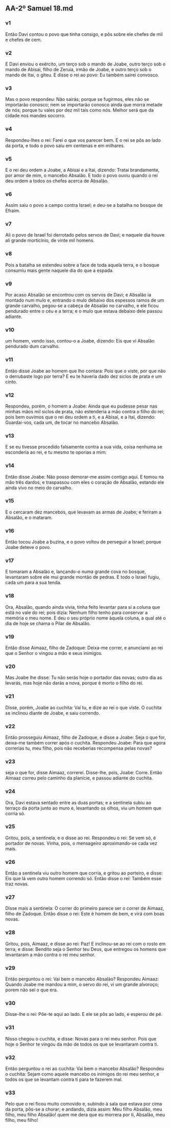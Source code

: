 ## AA-2º Samuel 18.md
### v1
 Então Davi contou o povo que tinha consigo, e pôs sobre ele chefes de mil e chefes de cem.
### v2
 E Davi enviou o exército, um terço sob o mando de Joabe, outro terço sob o mando de Abisai, filho de Zeruia, irmão de Joabe, e outro terço sob o mando de Itai, o giteu. E disse o rei ao povo: Eu também sairei convosco.
### v3
 Mas o povo respondeu: Não sairás; porque se fugirmos, eles não se importarão conosco; nem se importarão conosco ainda que morra metade de nós; porque tu vales por dez mil tais como nós. Melhor será que da cidade nos mandes socorro.
### v4
 Respondeu-lhes o rei: Farei o que vos parecer bem. E o rei se pôs ao lado da porta, e todo o povo saiu em centenas e em milhares.
### v5
 E o rei deu ordem a Joabe, a Abisai e a Itai, dizendo: Tratai brandamente, por amor de mim, o mancebo Absalão. E todo o povo ouviu quando o rei deu ordem a todos os chefes acerca de Absalão.
### v6
 Assim saiu o povo a campo contra Israel; e deu-se a batalha no bosque de Efraim.
### v7
 Ali o povo de Israel foi derrotado pelos servos de Davi; e naquele dia houve ali grande morticínio, de vinte mil homens.
### v8
 Pois a batalha se estendeu sobre a face de toda aquela terra, e o bosque consumiu mais gente naquele dia do que a espada.
### v9
 Por acaso Absalão se encontrou com os servos de Davi; e Absalão ia montado num mulo e, entrando o mulo debaixo dos espessos ramos de um grande carvalho, pegou-se a cabeça de Absalão no carvalho, e ele ficou pendurado entre o céu e a terra; e o mulo que estava debaixo dele passou adiante.
### v10
 um homem, vendo isso, contou-o a Joabe, dizendo: Eis que vi Absalão pendurado dum carvalho.
### v11
 Então disse Joabe ao homem que lho contara: Pois que o viste, por que não o derrubaste logo por terra? E eu te haveria dado dez siclos de prata e um cinto.
### v12
 Respondeu, porém, o homem a Joabe: Ainda que eu pudesse pesar nas minhas mãos mil siclos de prata, não estenderia a mão contra o filho do rei; pois bem ouvimos que o rei deu ordem a ti, e a Abisai, e a Itai, dizendo: Guardai-vos, cada um, de tocar no mancebo Absalão.
### v13
 E se eu tivesse procedido falsamente contra a sua vida, coisa nenhuma se esconderia ao rei, e tu mesmo te oporias a mim:
### v14
 Então disse Joabe: Não posso demorar-me assim contigo aqui. E tomou na mão três dardos, e traspassou com eles o coração de Absalão, estando ele ainda vivo no meio do carvalho.
### v15
 E o cercaram dez mancebos, que levavam as armas de Joabe; e feriram a Absalão, e o mataram.
### v16
 Então tocou Joabe a buzina, e o povo voltou de perseguir a Israel; porque Joabe deteve o povo.
### v17
 E tomaram a Absalão e, lançando-o numa grande cova no bosque, levantaram sobre ele mui grande montão de pedras. E todo o Israel fugiu, cada um para a sua tenda.
### v18
 Ora, Absalão, quando ainda vivia, tinha feito levantar para si a coluna que está no vale do rei; pois dizia: Nenhum filho tenho para conservar a memória o meu nome. E deu o seu próprio nome àquela coluna, a qual até o dia de hoje se chama o Pilar de Absalão.
### v19
 Então disse Aimaaz, filho de Zadoque: Deixa-me correr, e anunciarei ao rei que o Senhor o vingou a mão e seus inimigos.
### v20
 Mas Joabe lhe disse: Tu não serás hoje o portador das novas; outro dia as levarás, mas hoje não darás a nova, porque é morto o filho do rei.
### v21
 Disse, porém, Joabe ao cuchita: Vai tu, e dize ao rei o que viste. O cuchita se inclinou diante de Joabe, e saiu correndo.
### v22
 Então prosseguiu Aimaaz, filho de Zadoque, e disse a Joabe: Seja o que for, deixa-me também correr após o cuchita. Respondeu Joabe: Para que agora correrias tu, meu filho, pois não receberias recompensa pelas novas?
### v23
 seja o que for, disse Aimaaz, correrei. Disse-lhe, pois, Joabe: Corre. Então Aimaaz correu pelo caminho da planície, e passou adiante do cuchita.
### v24
 Ora, Davi estava sentado entre as duas portas; e a sentinela subiu ao terraço da porta junto ao muro e, levantando os olhos, viu um homem que corria só.
### v25
 Gritou, pois, a sentinela, e o disse ao rei. Respondeu o rei: Se vem só, é portador de novas. Vinha, pois, o mensageiro aproximando-se cada vez mais.
### v26
 Então a sentinela viu outro homem que corria, e gritou ao porteiro, e disse: Eis que lá vem outro homem correndo só. Então disse o rei: Também esse traz novas.
### v27
 Disse mais a sentinela: O correr do primeiro parece ser o correr de Aimaaz, filho de Zadoque. Então disse o rei: Este é homem de bem, e virá com boas novas.
### v28
 Gritou, pois, Aimaaz, e disse ao rei: Paz! E inclinou-se ao rei com o rosto em terra, e disse: Bendito seja o Senhor teu Deus, que entregou os homens que levantaram a mão contra o rei meu senhor.
### v29
 Então perguntou o rei: Vai bem o mancebo Absalão? Respondeu Aimaaz: Quando Joabe me mandou a mim, o servo do rei, vi um grande alvoroço; porem não sei o que era.
### v30
 Disse-lhe o rei: Põe-te aqui ao lado. E ele se pôs ao lado, e esperou de pé.
### v31
 Nisso chegou o cuchita, e disse: Novas para o rei meu senhor. Pois que hoje o Senhor te vingou da mão de todos os que se levantaram contra ti.
### v32
 Então perguntou o rei ao cuchita: Vai bem o mancebo Absalão? Respondeu o cuchita: Sejam como aquele mancebo os inimigos do rei meu senhor, e todos os que se levantam contra ti para te fazerem mal.
### v33
 Pelo que o rei ficou muito comovido e, subindo à sala que estava por cima da porta, pôs-se a chorar; e andando, dizia assim: Meu filho Absalão, meu filho, meu filho Absalão! quem me dera que eu morrera por ti, Absalão, meu filho, meu filho!
